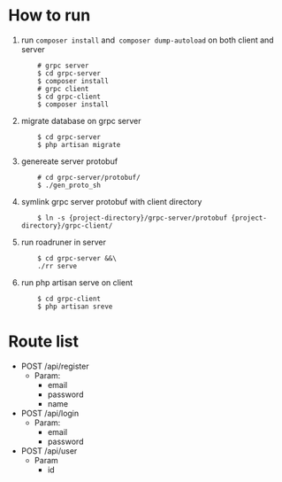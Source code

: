# How to run

1. run ``composer install`` and`` composer dump-autoload`` on both client and server
    ```
        # grpc server
        $ cd grpc-server
        $ composer install
        # grpc client
        $ cd grpc-client
        $ composer install
    ```

2. migrate database on grpc server
    ```
        $ cd grpc-server
        $ php artisan migrate
    ```

3. genereate server protobuf
    ```
        # cd grpc-server/protobuf/
        $ ./gen_proto_sh
    ```

4. symlink grpc server protobuf with  client directory
    ```
        $ ln -s {project-directory}/grpc-server/protobuf {project-directory}/grpc-client/
    ```

5. run roadruner in server
    ```
        $ cd grpc-server &&\
        ./rr serve
    ```
    
6. run php artisan serve on client
    ```
        $ cd grpc-client
        $ php artisan sreve
    ```

# Route list
- POST /api/register
    - Param:
        - email
        - password
        - name
- POST /api/login
    - Param:
        - email
        - password
- POST /api/user 
    - Param
        - id
